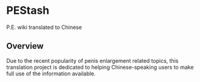 # PEStash
P.E. wiki translated to Chinese

## Overview 

Due to the recent popularity of penis enlargement related topics, this translation project is dedicated to helping Chinese-speaking users to make full use of the information available.
